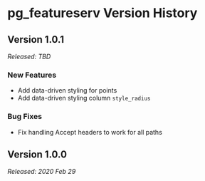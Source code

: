 # pg_featureserv Version History

## Version 1.0.1
*Released: TBD*

### New Features

* Add data-driven styling for points
* Add data-driven styling column `style_radius`

### Bug Fixes

* Fix handling Accept headers to work for all paths

## Version 1.0.0
*Released: 2020 Feb 29*
